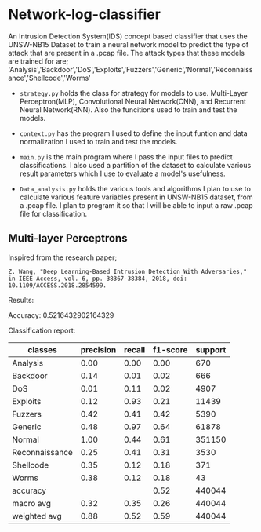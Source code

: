 # Network-log-classifier

An Intrusion Detection System(IDS) concept based classifier that
uses the UNSW-NB15 Dataset to train a neural network model to
predict the type of attack that are present in a .pcap file.
The attack types that these models are trained for are;
'Analysis','Backdoor','DoS','Exploits','Fuzzers','Generic','Normal','Reconnaissance','Shellcode','Worms'

- `strategy.py` holds the class for strategy for models to use. 
Multi-Layer Perceptron(MLP), Convolutional Neural Network(CNN), and 
Recurrent Neural Network(RNN). Also the funcitions used to train and test the models.

- `context.py` has the program I used to define the input funtion and data normalization 
I used to train and test the models.

- `main.py` is the main program where I pass the input files to predict classifications.
I also used a partition of the dataset to calculate various result parameters which I use
to evaluate a model's usefulness.

- `Data_analysis.py` holds the various tools and algorithms I plan to use to calculate various feature
variables present in UNSW-NB15 dataset, from a .pcap file. I plan to program it so that I will be able
to input a raw .pcap file for classification.

## **Multi-layer Perceptrons**

Inspired from the research paper; 

`Z. Wang, "Deep Learning-Based Intrusion Detection With Adversaries," in IEEE Access, vol. 6, pp. 38367-38384, 2018, doi: 10.1109/ACCESS.2018.2854599.`


Results:

Accuracy:  0.5216432902164329

Classification report:

| classes | precision | recall | f1-score |  support |
|---------|-----------|--------|----------|----------|
|Analysis    |   0.00   |   0.00  |    0.00   |    670  |
|Backdoor    |   0.14   |  0.01   |   0.02    |   666  |
|     DoS    |   0.01   |   0.11  |    0.02   |   4907  |
|Exploits    |   0.12   |   0.93  |    0.21   |  11439  |
|Fuzzers     |   0.42   |   0.41  |    0.42   |   5390  |
|  Generic   |   0.48   |   0.97  |    0.64   |  61878  |
|  Normal    |   1.00   |   0.44  |    0.61   | 351150  |
|Reconnaissance    |   0.25   |   0.41    |  0.31   |   3530 |
|Shellcode    |   0.35   |   0.12  |    0.18   |    371 |
|   Worms     |  0.38    |  0.12   |   0.18    |    43 |
|accuracy     |          |         |  0.52  |  440044 |
|macro avg    |  0.32    |  0.35   |   0.26  |  440044 |
|weighted avg  |     0.88  |    0.52  |    0.59  |  440044 |


